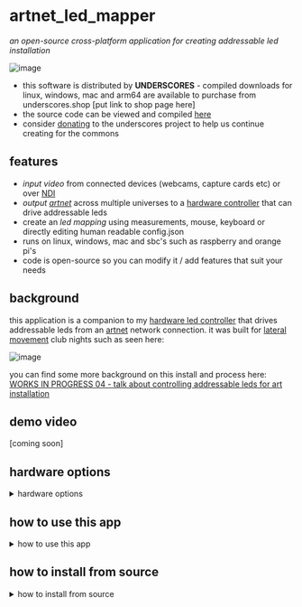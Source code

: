 # artnet_led_mapper

_an open-source cross-platform application for creating addressable led installation_

![image](https://github.com/cyberboy666/artnet_led_mapper/assets/12017938/b4277895-0828-4e6f-a25c-114f80a7b6fe)

- this software is distributed by __UNDERSCORES__ - compiled downloads for linux, windows, mac and arm64 are available to purchase from underscores.shop [put link to shop page here]
- the source code can be viewed and compiled [here](/src/)
- consider [donating](https://opencollective.com/underscores) to the underscores project to help us continue creating for the commons

## features

- _input video_ from connected devices (webcams, capture cards etc) or over [NDI](https://ndi.video/tools/)
- _output [artnet](https://art-net.org.uk/)_ across multiple universes to a [hardware controller](https://github.com/cyberboy666/ethernet_led_controller) that can drive addressable leds 
- create an _led mapping_ using measurements, mouse, keyboard or directly editing human readable config.json
- runs on linux, windows, mac and sbc's such as raspberry and orange pi's
- code is open-source so you can modify it / add features that suit your needs

## background

this application is a companion to my [hardware led controller](https://github.com/cyberboy666/ethernet_led_controller) that drives addressable leds from an [artnet](https://art-net.org.uk/) network connection. it was built for [lateral movement](https://cyberboy666.com/lateralmovement/) club nights such as seen here:

![image](http://underscores.shop/wp-content/uploads/2024/06/leds.gif)


you can find some more background on this install and process here: [WORKS IN PROGRESS 04 - talk about controlling addressable leds for art installation](https://videos.scanlines.xyz/w/p/tUhDfYqJJPfjovscNMvFRL) 

## demo video

[coming soon]

## hardware options

<details><summary>hardware options</summary>

![image](https://github.com/cyberboy666/artnet_led_mapper/assets/12017938/bdb0a07a-c5ab-4fef-b998-f9529223bc16)

to map video onto addressable leds there are a few parts needed:

- computer running __artnet_led_mapper__ app (or otherwise) - takes a video source and converts it to artnet sent over network
- __hardware led controller__ takes artnet over network and converts to the addressable led strip protocol
- addressable led strips such as [WS281X](https://www.aliexpress.com/item/4001322411818.html) or [APA102](https://www.aliexpress.com/item/32322326979.html)
- [switching power supply](https://www.aliexpress.com/item/1005002843829663.html) in the voltage your strips take and providing enough amps to power them all

### software for outputing artnet

besides this app, also [resolume](https://resolume.com/), [touchdesigner](https://derivative.ca/download) and [qlc+](https://www.qlcplus.org/) can all output artnet to your controller

### hardware led controller

i recommend my [ethernet_led_controller](https://github.com/cyberboy666/ethernet_led_controller) for this - it supports multiple led protocols, can connect to network over ethernet, wifi or access_point and can control up 2000 leds across 12 universes. also it is open source hardware / firmware so possible to modify to meet your needs.

there are other options for led controller hardware - [heres one](https://www.aliexpress.com/item/32919779537.html) i found on aliexpress for __60euros__ supporting up to 4 universes...

### led strips and power supply

more info about this on [ethernet_led_controller repo](https://github.com/cyberboy666/ethernet_led_controller) where both [WS281X](https://www.aliexpress.com/item/4001322411818.html) or [APA102](https://www.aliexpress.com/item/32322326979.html) type strips are supported. for our installation we used the 12v powered WS2815 strips and a 300W [switching power supply](https://www.aliexpress.com/item/1005002843829663.html)
</details>

## how to use this app

<details><summary>how to use this app</summary>

### inputing source video

__artnet_led_mapper__ app can take input source from video devices on your computer (such as webcams and external capture cards)

if you have the [NDI SDKs installed](https://ndi.video/for-developers/ndi-sdk/download/) it will also be able to take input source from NDI

many programs for creating video such as resolume and touchdesigner can output to NDI (and to VIRTUAL CAMERA) giving you options for linking with __artnet_led_mapper__

if you are unsure where you will be getting source video from a good program to start with is [OBS](https://obsproject.com/download) - this can play videos, screencapture and much more plus can output to VIRTUAL CAMERA with __obs virtual cam__ and to NDI with [OBS NDI plugin](https://obsproject.com/forum/resources/obs-ndi-newtek-ndi%E2%84%A2-integration-into-obs-studio.528/) installed.

_NOTE: currently there is a [known bug](https://github.com/cyberboy666/artnet_led_mapper/issues/1) where windows version of __artnet_led_mapper__ crashes when taking input from __obs virtual cam__ - if you want to input source from obs on windows you will need to use NDI_

### creating _the map_

_the map_ is how you input where the led strips are placed relative to each other so that the software can correctly map the pixel colour for each led.

start by setting the `NUMBER OF STRIPS` to match your install.

after you have physically set up your led strips you will need to take some measurements with a _tape measure_:

- __canvas width__ and __canvas height__ is the total size of the space that the video is being mapped onto - if you imagine that the led installation is one big screen (with gaps between the led pixels) then this is the size of that screen. a good place to start is to imagine the `X AXIS` as the horizontal line running across from the top-most pixel of the installation, and the `Y AXIS` as the vertical line running up from left most pixel of the installation

- you can measure the `STRIP I X POS` - the distance from `Y AXIS` to first pixel on _strip i_, and `STRIP I Y POS` - the distance from `X AXIS` to first pixel on _strip i_
- also if needed can measure/approximate the `STRIP I ANGLE (degress)` going clockwise from horizontal (relative to the canvas) and also count the `STRIP I NUMBER OF LEDS`

_NOTE: the position measurements do not need to be exact - this will likely be adjusted slightly during calibration

![image](https://github.com/cyberboy666/artnet_led_mapper/assets/12017938/795c407c-b45c-4d24-a2ae-dddbf2db46cb)

once these are entered the __MAPTEST__ view in the app - black box with blue/red circles/pixel lines representing led strips - should be looking like your tv wall

- if you select __testcard 01__ from `VIDEO SOURCE` you should now see a test card being spread out over the leds in the wall. small adjustments so size/position can be made here so lines appear to line up between tvs.

### controls for adjusting the map

this info can be seen in the app by clicking the `HELP` tab at top of the interface:

MAPPING WITH A MOUSE:
- CLICK on a STRIP HEAD to select it (BLUE/RED larger circle)
- CLICK and drag a STRIP HEAD to position it
- hold SHIFT and drag around to rotate selected STRIP
- or RIGHT CLICK and drag around to rotate selected STRIP
MAPPING WITH A KEYBOARD:
- press ALT plus LEFT/RIGHT to select a STRIP
- press ARROW KEYS to position it
- press SHIFT plus UP/DOWN to rotate it
- press SHIFT plus LEFT/RIGHT to subtract/add leds
- press ALT plus UP/DOWN to set grid size (how much each press moves)
OTHER KEYBOARD SHORTCUTS:
- press F to toggle ON/OFF FULLSCREEN

### info about every setting in the interface:

- __HELP__ - this opens/closes info about mapping controls
- __save config__ - saves the current config to a json file (located at `bin/data/config.json`)
- __load config__ - loads the config from the file at `bin/data/config.json`
- __refresh inputs__ - this checks for any new `VIDEO SOURCE` - useful if you hotplug a capture card
- __VIDEO SOURCE__ - select where the source video is coming from - can take input from cameras/capture cards or from a NDI source
- _INPUT RESOLUTION_ - this displays the source resolution - usually it will match the monitor or a resolution that `VIDEO SOURCE` supports
- __HIDE MAPTEST__ - removes the MAPTEST - box showing the mapping - from the interface
- __HIDE PREVIEW__ - removes the PREVIEW - box showing video output - from the interface
- __OVERWRITE DEFAULTS__ - lets you play around with `INPUT WIDTH`, `INPUT HEIGHT` and `FRAMERATE` on the __video source__ - could be useful if having performance issues
- __fullscreen__ : _display_ | _preview_ | _maptest_ - toggles fullscreen - radio-buttons select what is shown fullscreen: either _display_ - the whole interface, _preview_ - the preview of input source, or _maptest_ - the simulated mapping of source to led pixels 
- __NUMBER OF STRIPS__ - the amount of straight lines used in this mapping (__NOTE: doesnt have to corrospond to outputs from controller - a single output can be connected in serial to create many strips__)
- __LED SPACING__ - sets the distance between leds on the strips - currently this is a globel setting - but it could be possible to add per strip / more options here if needed
- __TARGET IP__ - this is the IP of the __hardware led controller__ that recieves artnet packets (__NOTE: you need to press the UPDATE TARGET IP AND PORT button after changing this for it to update - it will revert the ip if it fails to connect to it__)
- __TARGET PORT__ - this is the PORT of the __hardware led controller__ that recieves artnet packets (__NOTE: you need to press the UPDATE TARGET IP AND PORT button after changing this for it to update - it will revert the ip if it fails to connect to it__)
- __send artsync__ - this toggles whether the app should send an [artsync](http://web.archive.org/web/20230411144055/https://art-net.org.uk/how-it-works/streaming-packets/artsync-packet-definition/) packets to signal the start of a frame - if toggled user can also configure the __ARTSYNC IP__ and __ARTSYNC PORT__ - by default it is same - but you may choose to broadcast this is syncing across multiple controllers
-  __CANVAS WIDTH__ - this is the width of the "screen" that video is mapped onto - if the led strips was one big screen
-  __CANVAS HEIGHT__ - this is the height of the "screen" that video is mapped onto - if the led strips was one big screen
-  __SELECTED STRIP__ - this is the currently highlighted strip in MAPTEST (red) - the one that will be affected by key presses etc
-  __GRID SIZE__ - this is the amount one key press will move the `SELECTED STRIP`
-  __STRIP I__ - click on a __strip__ to see values for it:
-  __STRIP I NUMBER LEDS__ - set the number of leds in this strip
-  __STRIP I X POS__ - set the distance from left most pixel to `Y AXIS`
-  __STRIP I Y POS__ - set the distance from top most pixel to `X AXIS`
-  __STRIP I ANGLE__ - set the angle in degrees that the strip is positioned at - from the first led going clockwise from horizontal
</details>

## how to install from source

<details><summary>how to install from source</summary>

you can support this project by buying compiled versions of this app from underscores.shop [put link to shop page here] - with a compiled version you only need to download & unzip a folder, then just run the app - no installing required!

you can also install and compile it yourself from the source code and instructions provided below. if this software is useful to you consider giving back by [donating](https://opencollective.com/underscores/donate) or contributing in other ways.

the app has been tested on:

- linux (pop_os, ubuntu, debian & xubuntu)
- windows 10
- mac_os Monterey (intel) - currently untested on ARM
- raspberry_pi_4 running _raspios-bookworm-arm64_
- orange_pi_5 running _debian_

this code is written in [openFrameworks](https://openframeworks.cc/) - an open source cpp library for creative coding. for the most part you can followw their [install instructions](https://openframeworks.cc/download/) for your chosen platform.

### install on linux:

- install and compile __openFrameworks12__ - in a terminal:

```
cd ~
wget https://github.com/openframeworks/openFrameworks/releases/download/0.12.0/of_v0.12.0_linux64gcc6_release.tar.gz
mkdir openframeworks
tar vxfz of_v0.12.0_linux64gcc6_release.tar.gz -C openframeworks --strip-components 1
cd openframeworks/scripts/linux/<YOUR DISTRIBUTION HERE>/
sudo ./install_dependencies.sh -y
make Release -C ~/openframeworks/libs/openFrameworksCompiled/project
```

- install NDI SDK (if using NDI - recommended):

download [NDI SDK](https://ndi.video/for-developers/ndi-sdk/download/) and unzip: `NDI SDK for Linux`

then copy the sdk into usr/lib: `sudo cp ~/NDI\ SDK\ for\ Linux/lib/x86_64-linux-gnu/* /usr/lib/`

- download __artnet_led_mapper__ and dependanices:

```
<INSTALL GIT IF YOU DO NOT HAVE IT>
cd ~/openframeworks/apps/myApps
git clone git@github.com:cyberboy666/artnet_led_mapper.git
cd artnet_led_mapper
./install_addons.sh
make
```

now it is compiled can run with `make run` or with `./bin/artnet_led_mapper`

### install on windows 10

follow the [openframeworks visual studio](https://openframeworks.cc/setup/vs/) guide:

- download [visual studio community 2019](https://www.visualstudio.com/thank-you-downloading-visual-studio/?sku=Community&rel=16) and install with _desktop development with c++_ plus other settings as listed on that oF page

install openframeworks and artnet_led_mapper:

- download and install [git for windows](https://gitforwindows.org/)
- download and unzip [openframeworks 12 for visual studio](https://github.com/openframeworks/openFrameworks/releases/download/0.12.0/of_v0.12.0_vs_release.zip)
- open up `git bash` and navigate to the openframeworks folder:

```
cd ~/path/to/of12_folder/
cd apps/myApps/
git clone git@github.com:cyberboy666/artnet_led_mapper.git
cd artnet_led_mapper
./install_addons.sh
```

install NDI SDK (if using NDI - recommended)

- download the [sdk](https://ndi.video/for-developers/ndi-sdk/download/)
- you may need to copy `Processing.NDI.Lib.x64.dll` from here into `artnet_led_mapper/bin` if it doesnt load automatically

build __artnet_led_mapper__ app:

- open the openframeworks __ProjectGenerator__ in top level of openframeworks folder
- from here import the __artnet_led_mapper__ folder and generate project
- now you can open the project in _visual studio_ with the file `artnet_led_mapper.sln`
- inside _visual studio_ find __BUILD__ / __RUN__  

### install on mac_os

follow the [openframeworks xcode](https://openframeworks.cc/setup/xcode/) guide:

- download xcode (14.1 or later) + Xcode's command line tools... (check internet archive if you can not access apple store)
- download and unzip [openframeworks 12 for xcode](https://github.com/openframeworks/openFrameworks/releases/download/0.12.0/of_v0.12.0_osx_release.zip)
- open up terminal and navigate to the openframeworks folder:

```
cd ~/path/to/openframeworks
cd apps/myApps/
git clone git@github.com:cyberboy666/artnet_led_mapper.git
cd artnet_led_mapper
./install_addons.sh
```

install NDI SDK (if using NDI - recommended)

- download the [sdk](https://ndi.video/for-developers/ndi-sdk/download/)

build __artnet_led_mapper__ app:

- open the openframeworks __ProjectGenerator__ in top level of openframeworks folder
- from here import the __artnet_led_mapper__ folder and generate project
- now you can open the project in _xcode_ with the file `Project.xcconfig`
- inside _xcode_ find __BUILD__ / __RUN__  

### install on raspberry_pi_4 or similar arm64:

- download the the raspberry pi os image: `2024-03-15-raspios-bookworm-arm64.img.xz` and flash to the sd card
- once the rpi is booted / connected to internet etc then you can download openframeworks:

```
cd ~
wget https://github.com/openframeworks/openFrameworks/releases/download/0.12.0/of_v0.12.0_linuxaarch64_release.tar.gz
mkdir openframeworks
tar vxfz of_v0.12.0_linuxaarch64_release.tar.gz -C openframeworks --strip-components 1
cd openframeworks/scripts/linux/debian/
sudo ./install_dependencies.sh -y
make Release -C ~/openframeworks/libs/openFrameworksCompiled/project
``` 

- install NDI SDK (if using NDI - recommended):

download [NDI SDK](https://ndi.video/for-developers/ndi-sdk/download/) and unzip: `NDI SDK for Linux`

then copy the sdk into usr/lib: `sudo cp ~/NDI\ SDK\ for\ Linux/lib/aarch64-rpi4-linux-gnueabi/* /usr/lib/`

- download __artnet_led_mapper__ and dependanices:

```
<INSTALL GIT IF YOU DO NOT HAVE IT>
cd ~/openframeworks/apps/myApps
git clone git@github.com:cyberboy666/artnet_led_mapper.git
cd artnet_led_mapper
./install_addons.sh
```

__TURN ON FLAG TO COMPILE FOR GLES__

since openframeworks12 on rpi doesnt work rn with standard glsl we need to switch to using GLES - this limits the program to only having one window so it can not be used with multiple display outputs

```
cd cd ~/openframeworks/apps/myApps/artnet_led_mapper
nano src/ofApp.h
```

and UNCOMMENT LINE 9:
```
#define PROJECT_TARGET_OPENGLES
```
and save (`CTRL+X`, `Y`, `ENTER`) - now compile the program:

```
make
```

now it is compiled can run with `make run` or with `./bin/artnet_led_mapper`


</details>
